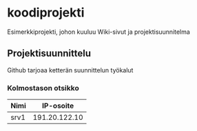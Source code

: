 # koodiprojekti
Esimerkkiprojekti, johon kuuluu Wiki-sivut ja projektisuunnitelma

## Projektisuunnittelu
Github tarjoaa ketterän suunnittelun työkalut

### Kolmostason otsikko

| Nimi | IP-osoite |
|-----|----|
| srv1 | 191.20.122.10 |

